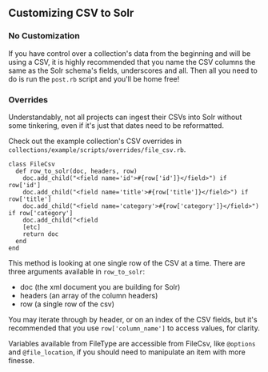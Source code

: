 ## Customizing CSV to Solr

### No Customization

If you have control over a collection's data from the beginning and will be using a CSV, it is highly recommended that you name the CSV columns the same as the Solr schema's fields, underscores and all.  Then all you need to do is run the `post.rb` script and you'll be home free!

### Overrides

Understandably, not all projects can ingest their CSVs into Solr without some tinkering, even if it's just that dates need to be reformatted.

Check out the example collection's CSV overrides in `collections/example/scripts/overrides/file_csv.rb`.

```
class FileCsv
  def row_to_solr(doc, headers, row)
    doc.add_child("<field name='id'>#{row['id']}</field>") if row['id']
    doc.add_child("<field name='title'>#{row['title']}</field>") if row['title']
    doc.add_child("<field name='category'>#{row['category']}</field>") if row['category']
    doc.add_child("<field 
    [etc]
    return doc
  end
end
```

This method is looking at one single row of the CSV at a time.  There are three arguments available in `row_to_solr`:

- doc (the xml document you are building for Solr)
- headers (an array of the column headers)
- row (a single row of the csv)

You may iterate through by header, or on an index of the CSV fields, but it's recommended that you use `row['column_name']` to access values, for clarity.

Variables available from FileType are accessible from FileCsv, like `@options` and `@file_location`, if you should need to manipulate an item with more finesse.
